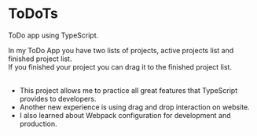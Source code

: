 # ToDoTs
ToDo app using TypeScript.

In my ToDo App you have two lists of projects, active projects list and finished project list.
</br>
If you finished your project you can drag it to the finished project list.
</br>
</br>
- This project allows me to practice all great features that TypeScript provides to developers.</br>
- Another new experience is using drag and drop interaction on website.</br>
- I also learned about Webpack configuration for development and production.
